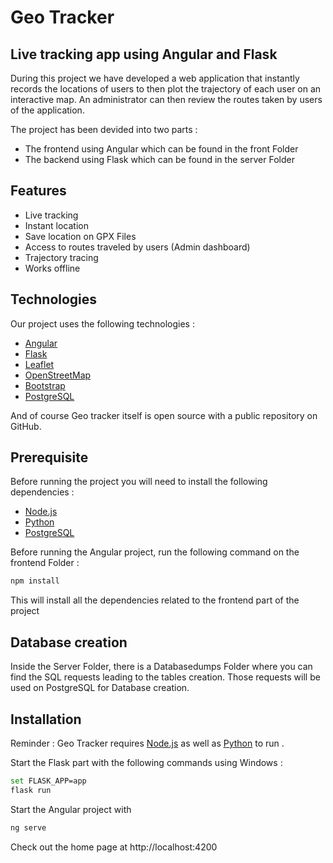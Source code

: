 # Geo Tracker
## Live tracking app using Angular and Flask

During this project we have developed a web application that instantly records the locations of users to then plot the trajectory of each user on an interactive map. An administrator can then review the routes taken by users of the application.

The project has been devided into two parts :
- The frontend using Angular which can be found in the front Folder
- The backend using Flask which can be found in the server Folder

## Features

- Live tracking
- Instant location
- Save location on GPX Files
- Access to routes traveled by users (Admin dashboard)
- Trajectory tracing
- Works offline

## Technologies

Our project uses the following technologies : 

- [Angular](https://angular.io/)
- [Flask](https://flask.palletsprojects.com/en/2.0.x/)
- [Leaflet](https://leafletjs.com/)
- [OpenStreetMap](https://www.openstreetmap.org/)
- [Bootstrap](https://getbootstrap.com/)
- [PostgreSQL](https://www.postgresql.org/)


And of course Geo tracker itself is open source with a public repository on GitHub.
## Prerequisite
Before running the project you will need to install the following dependencies :
- [Node.js](https://nodejs.org/) 
- [Python](https://www.anaconda.com/)
- [PostgreSQL](https://www.postgresql.org/)

Before running the Angular project, run the following command on the frontend Folder :
```sh
npm install
```
This will install all the dependencies related to the frontend part of the project

## Database creation
Inside the Server Folder, there is a Databasedumps Folder where you can find the SQL requests leading to the tables creation.
Those requests will be used on PostgreSQL for Database creation.

## Installation

Reminder : Geo Tracker requires [Node.js](https://nodejs.org/) as well as [Python](https://www.anaconda.com/) to run .

Start the Flask part with the following commands using Windows :

```sh
set FLASK_APP=app
flask run
```
Start the Angular project with

```sh
ng serve
```
Check out the home page at http://localhost:4200
